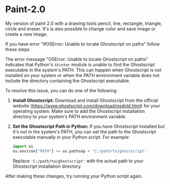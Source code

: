 # Paint-2.0
My version of paint 2.0 with a drawing tools pencil, line, rectangle, triangle, circle and eraser. It's is also possible to change color and save image or create a new image.

If you have error "#OSError: Unable to locate Ghostscript on paths" follow these steps

The error message "OSError: Unable to locate Ghostscript on paths" indicates that Python's `tkinter` module is unable to find the Ghostscript executable in the system's PATH. This can happen when Ghostscript is not installed on your system or when the PATH environment variable does not include the directory containing the Ghostscript executable.

To resolve this issue, you can do one of the following:

1. **Install Ghostscript:** Download and install Ghostscript from the official website (https://www.ghostscript.com/download/gsdnld.html) for your operating system. Make sure to add the Ghostscript installation directory to your system's PATH environment variable.

2. **Set the Ghostscript Path in Python:** If you have Ghostscript installed but it's not in the system's PATH, you can set the path to the Ghostscript executable manually in your Python script. For example:

   ```python
   import os
   os.environ["PATH"] += os.pathsep + 'C:/path/to/ghostscript'
   ```

   Replace `'C:/path/to/ghostscript'` with the actual path to your Ghostscript installation directory.

After making these changes, try running your Python script again.
